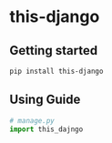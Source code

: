 # this-django


## Getting started
```bash
pip install this-django
```


## Using Guide
```python
# manage.py
import this_dajngo
```
